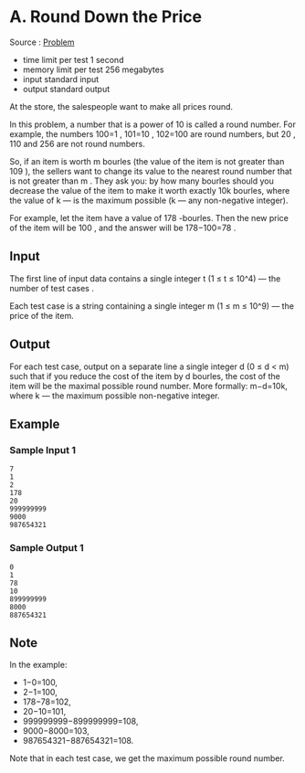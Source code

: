 # A. Round Down the Price

Source : [Problem](https://codeforces.com/problemset/problem/1702/A)

- time limit per test 1 second
- memory limit per test 256 megabytes
- input standard input
- output standard output

At the store, the salespeople want to make all prices round.

In this problem, a number that is a power of 10
is called a round number. For example, the numbers 100=1
, 101=10
, 102=100
are round numbers, but 20
, 110
and 256
are not round numbers.

So, if an item is worth m
bourles (the value of the item is not greater than 109
), the sellers want to change its value to the nearest round number that is not greater than m
. They ask you: by how many bourles should you decrease the value of the item to make it worth exactly 10k
bourles, where the value of k
— is the maximum possible (k
— any non-negative integer).

For example, let the item have a value of 178
-bourles. Then the new price of the item will be 100
, and the answer will be 178−100=78
.

## Input

The first line of input data contains a single integer t
(1 ≤ t ≤ 10^4) — the number of test cases .

Each test case is a string containing a single integer m
(1 ≤ m ≤ 10^9) — the price of the item.

## Output

For each test case, output on a separate line a single integer d
(0 ≤ d < m) such that if you reduce the cost of the item by d
bourles, the cost of the item will be the maximal possible round number. More formally: m−d=10k, where k
— the maximum possible non-negative integer.

## Example

### Sample Input 1

    7
    1
    2
    178
    20
    999999999
    9000
    987654321

### Sample Output 1

    0
    1
    78
    10
    899999999
    8000
    887654321

## Note

In the example:

- 1−0=100,
- 2−1=100,
- 178−78=102,
- 20−10=101,
- 999999999−899999999=108,
- 9000−8000=103,
- 987654321−887654321=108.

Note that in each test case, we get the maximum possible round number.
